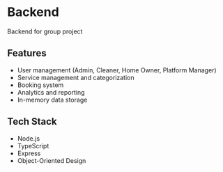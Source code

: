 # Backend

Backend for group project

## Features

- User management (Admin, Cleaner, Home Owner, Platform Manager)
- Service management and categorization
- Booking system
- Analytics and reporting
- In-memory data storage

## Tech Stack

- Node.js
- TypeScript
- Express
- Object-Oriented Design

